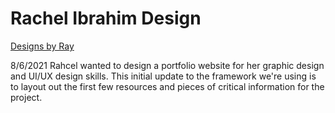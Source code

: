 # Rachel Ibrahim Design
 
[Designs by Ray](https://designs-by-ray.netlify.app/)

8/6/2021
Rahcel wanted to design a portfolio website for her graphic design and UI/UX design skills. This initial update to the framework we're using is to layout out the first few resources and pieces of critical information for the project.
